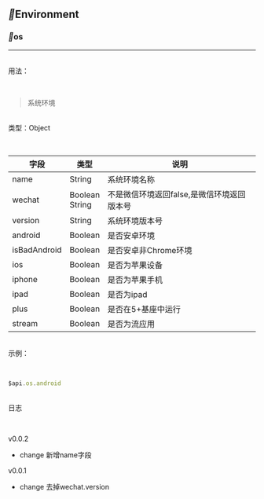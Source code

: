 

 ## <span class="vux-group-name"><i class="iconfontDoc">&#xe62b;</i><span style="display:none"> </span>Environment </span>



 ### <span style="display:none;">　</span><span class="vux-root-name"><i class="iconfontDoc">&#xe628;</i><span style="display:none"> </span>os</span>


 ------------ 

<br><span class="vux-method-title">用法：</span>

 <br> 

 > 系统环境


 <br><span class="vux-method-title">类型：</span><span class="type type-object">Object</span><br>

<br>

| 字段   | 类型 | 说明   |
|-------|-------|-------|
| name | <span class="type type-string">String</span> | 系统环境名称 |
| wechat | <span class="type type-boolean">Boolean</span><br><span class="type type-string">String</span> | 不是微信环境返回false,是微信环境返回版本号 |
| version | <span class="type type-string">String</span> | 系统环境版本号 |
| android | <span class="type type-boolean">Boolean</span> | 是否安卓环境 |
| isBadAndroid | <span class="type type-boolean">Boolean</span> | 是否安卓非Chrome环境 |
| ios | <span class="type type-boolean">Boolean</span> | 是否为苹果设备 |
| iphone | <span class="type type-boolean">Boolean</span> | 是否为苹果手机 |
| ipad | <span class="type type-boolean">Boolean</span> | 是否为ipad |
| plus | <span class="type type-boolean">Boolean</span> | 是否在5+基座中运行 |
| stream | <span class="type type-boolean">Boolean</span> | 是否为流应用 |


<br><span class="vux-method-title">示例：</span>

<br>

``` js
$api.os.android

```

<br><span class="vux-method-title">日志</span>

<br>

<span class="vux-params-property"> v0.0.2</span>
 <ul><li><span style="font-size:14px;"><span class="change change-change">change</span>  新增name字段</span></li></ul>

<span class="vux-params-property"> v0.0.1</span>
 <ul><li><span style="font-size:14px;"><span class="change change-change">change</span>  去掉wechat.version</span></li></ul>
<br>